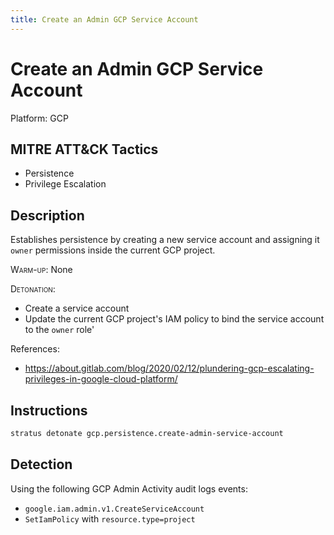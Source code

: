 ```yaml
---
title: Create an Admin GCP Service Account
---
```


# Create an Admin GCP Service Account




Platform: GCP

## MITRE ATT&CK Tactics


- Persistence
- Privilege Escalation

## Description


Establishes persistence by creating a new service account and assigning it 
<code>owner</code> permissions inside the current GCP project.

<span style="font-variant: small-caps;">Warm-up</span>: None

<span style="font-variant: small-caps;">Detonation</span>:

- Create a service account
- Update the current GCP project's IAM policy to bind the service account to the <code>owner</code> role'

References:

- https://about.gitlab.com/blog/2020/02/12/plundering-gcp-escalating-privileges-in-google-cloud-platform/


## Instructions

```bash title="Detonate with Stratus Red Team"
stratus detonate gcp.persistence.create-admin-service-account
```
## Detection


Using the following GCP Admin Activity audit logs events:

- <code>google.iam.admin.v1.CreateServiceAccount</code>
- <code>SetIamPolicy</code> with <code>resource.type=project</code>


